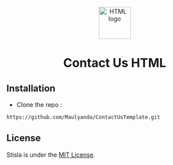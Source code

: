 <p align="center">
    <img src="https://cdn.pixabay.com/photo/2017/08/05/11/16/logo-2582748_1280.png" alt="HTML logo" width="75" height="75">
</p>

<h1 align="center">Contact Us HTML</h1>

## Installation
- Clone the repo :
```
https://github.com/Maulyanda/ContactUsTemplate.git
```

## License

Stisla is under the [MIT License](LICENSE).
